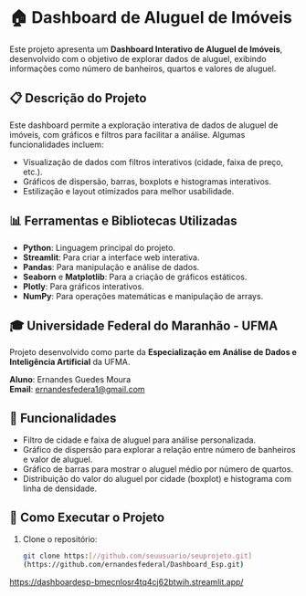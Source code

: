 # 🏠 Dashboard de Aluguel de Imóveis

Este projeto apresenta um **Dashboard Interativo de Aluguel de Imóveis**, desenvolvido com o objetivo de explorar dados de aluguel, exibindo informações como número de banheiros, quartos e valores de aluguel.

## 📋 Descrição do Projeto

Este dashboard permite a exploração interativa de dados de aluguel de imóveis, com gráficos e filtros para facilitar a análise. Algumas funcionalidades incluem:
- Visualização de dados com filtros interativos (cidade, faixa de preço, etc.).
- Gráficos de dispersão, barras, boxplots e histogramas interativos.
- Estilização e layout otimizados para melhor usabilidade.

## 📊 Ferramentas e Bibliotecas Utilizadas

- **Python**: Linguagem principal do projeto.
- **Streamlit**: Para criar a interface web interativa.
- **Pandas**: Para manipulação e análise de dados.
- **Seaborn** e **Matplotlib**: Para a criação de gráficos estáticos.
- **Plotly**: Para gráficos interativos.
- **NumPy**: Para operações matemáticas e manipulação de arrays.

## 🎓 Universidade Federal do Maranhão - UFMA

Projeto desenvolvido como parte da **Especialização em Análise de Dados e Inteligência Artificial** da UFMA.

**Aluno**: Ernandes Guedes Moura  
**Email**: [ernandesfedera1@gmail.com](mailto:ernandesfedera1@gmail.com)

## 📝 Funcionalidades

- Filtro de cidade e faixa de aluguel para análise personalizada.
- Gráfico de dispersão para explorar a relação entre número de banheiros e valor de aluguel.
- Gráfico de barras para mostrar o aluguel médio por número de quartos.
- Distribuição do valor do aluguel por cidade (boxplot) e histograma com linha de densidade.

## 🚀 Como Executar o Projeto

1. Clone o repositório:
   ```bash
   git clone https:[//github.com/seuusuario/seuprojeto.git]
   (https://github.com/ernandesfederal/Dashboard_Esp.git)
https://dashboardesp-bmecnlosr4tq4cj62btwih.streamlit.app/
